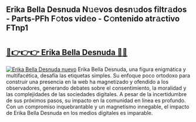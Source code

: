 ## Erika Bella Desnuda N𝚞𝚎vos desn𝚞dos filtr𝚊dos - Parts-PFh F𝚘tos vid𝚎o - C𝚘ntenido atr𝚊ctivo FTnp1

# <h2><a href="http://mb2u98j.tromn.icu/?c=Erika+Bella+Desnuda">🔗👉👉👉 Erika Bella Desnuda 🔗🔗</a></h2>

[![Erika Bella Desnuda nuevo](https://i.imgur.com/pEAQMta.gif)](http://mb2u98j.tromn.icu/?c=Erika+Bella+Desnuda)
Erika Bella Desnuda, una figura enigmática y multifacética, desafía las etiquetas simples. Su enfoque poco ortodoxo para construir una presencia en la web ha magnetizado y ofendido a los observadores, generando debates sobre el consentimiento, la moralidad y las complejidades de las sociedades digitales. A pesar de la incertidumbre de sus próximos pasos, su impacto en la comunidad en línea es profundo. Con un compromiso inquebrantable y un magnetismo innegable, el impacto de Erika Bella Desnuda en los medios digitales es imparable.
